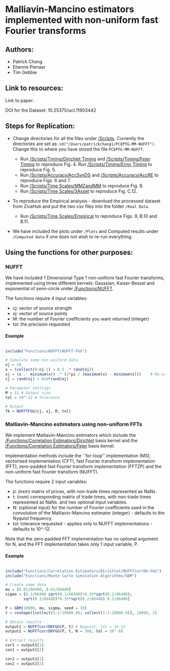 # Malliavin-Mancino estimators implemented with non-uniform fast Fourier transforms

## Authors:
- Patrick Chang
- Etienne Pienaar
- Tim Gebbie

## Link to resources:

Link to paper:

DOI for the Dataset: 10.25375/uct.11903442

## Steps for Replication:
- Change directories for all the files under [/Scripts](https://github.com/CHNPAT005/PCEPTG-MM-NUFFT/tree/master/Scripts). Currently the directories are set as: `cd("/Users/patrickchang1/PCEPTG-MM-NUFFT")`. Change this to where you have stored the file `PCEPTG-MM-NUFFT`. 

	- Run [/Scripts/Timing/Dirichlet Timing](https://github.com/CHNPAT005/PCEPTG-MM-NUFFT/blob/master/Scripts/Timing/Dirichlet\%20Timing) and [/Scripts/Timing/Fejer Timing](https://github.com/CHNPAT005/PCEPTG-MM-NUFFT/blob/master/Scripts/Timing/Fejer\%20Timing) to reproduce Fig. 4.
	 Run [/Scripts/Timing/Error Timing](https://github.com/CHNPAT005/PCEPTG-MM-NUFFT/blob/master/Scripts/Timing/Error\%20Timing) to reproduce Fig. 5.
	 - Run [/Scripts/Accuracy/AccSynDS](https://github.com/CHNPAT005/PCEPTG-MM-NUFFT/blob/master/Scripts/Accuracy/AccSynDS) and [/Scripts/Accuracy/AccRE](https://github.com/CHNPAT005/PCEPTG-MM-NUFFT/blob/master/Scripts/Accuracy/AccRE) to reproduce Figs. 6 and 7.
	 - Run [/Scripts/Time Scales/MMZandMM](https://github.com/CHNPAT005/PCEPTG-MM-NUFFT/blob/master/Scripts/Time\%20Scales/MMZandMM) to reproduce Fig. 8.
	 - Run [/Scripts/Time Scales/3Asset](https://github.com/CHNPAT005/PCEPTG-MM-NUFFT/blob/master/Scripts/Time\%20Scales/3Asset) to reproduce Fig. C.12.
 
 - To reproduce the Empirical analysis - download the processed dataset from ZivaHub and put the two csv files into the folder `/Real Data`.
	 - Run [/Scripts/Time Scales/Empirical](https://github.com/CHNPAT005/PCEPTG-MM-NUFFT/blob/master/Scripts/Time\%20Scales/Empirical) to reproduce Figs. 9, B.10 and B.11.
	 
- We have included the plots under `/Plots` and Computed results under `/Computed Data` if one does not wish to re-run everything.

## Using the functions for other purposes:
### NUFFT

We have included 1 Dimensional Type 1 non-uniform fast Fourier transforms, implemented using three different kernels: Gaussian, Kaiser-Bessel and exponential of semi-circle under [/Functions/NUFFT](https://github.com/CHNPAT005/PCEPTG-MM-NUFFT/tree/master/Functions/NUFFT).

The functions require 4 input variables:
- cj: vector of source strength
- xj: vector of source points
- M: the number of Fourier coefficients you want returned (integer)
- tol: the precision requested

#### Example

```julia

include("Functions/NUFFT/NUFFT-FGG")

# Simulate some non-uniform data
nj = 10
x = (collect(0:nj-1) + 0.5 .* rand(nj))
xj = (x .- minimum(x)) .* (2*pi / (maximum(x) - minimum(x))) 	# Re-scale s.t. xj \in [0, 2\pi]
cj = rand(nj) + 0im*rand(nj)

# Parameter settings
M = 11 # Output size
tol = 10^-12 # Tolerance

# Output 
fk = NUFFTFGG(cj, xj, M, tol)

```

### Malliavin-Mancino estimators using non-uniform FFTs

We implement Malliavin-Mancino estimators which include the [/Functions/Correlation Estimators/Dirichlet](https://github.com/CHNPAT005/PCEPTG-MM-NUFFT/tree/master/Functions/Correlation\%20Estimators/Dirichlet) basis kernel and the [/Functions/Correlation Estimators/Fejer](https://github.com/CHNPAT005/PCEPTG-MM-NUFFT/tree/master/Functions/Correlation\%20Estimators/Fejer) basis kernel. 

Implementation methods include the ``for-loop'' implementation (MS), vectorised implementation (CFT), fast Fourier transform implementation (FFT), zero-padded fast Fourier transform implementation (FFTZP) and the non-uniform fast Fourier transform (NUFFT). 

The functions require 2 input variables:
- p: (nxm) matrix of prices, with non-trade times represented as NaNs.
- t: (nxm) corresponding matrix of trade times, with non-trade times represented as NaNs.
and two optional input variables.
- N: (optional input) for the number of Fourier coefficients used in the convolution of the Malliavin-Mancino estimator (integer) - defaults to the Nyquist frequency.
- tol: tolerance requested - applies only to NUFFT implementations - defaults to 10^-12.

Note that the zero-padded FFT implementation has no optional argument for N, and the FFT implementation takes only 1 input variable, P.

#### Example

```julia

include("Functions/Correlation Estimators/Dirichlet/NUFFTcorrDK-FGG")
include("Functions/Monte Carlo Simulation Algorithms/GBM")

# Create some data
mu = [0.01/86400, 0.01/86400]
sigma = [0.1/86400 sqrt(0.1/86400)*0.35*sqrt(0.2/86400);
        sqrt(0.1/86400)*0.35*sqrt(0.2/86400) 0.2/86400]

P = GBM(10000, mu, sigma, seed = 10)
t = reshape([collect(1:1:10000.0); collect(1:1:10000.0)], 10000, 2)

# Obtain results
output1 = NUFFTcorrDKFGG(P, t) # Nyquist, tol = 1e-12
output2 = NUFFTcorrDKFGG(P, t, N = 500, tol = 10^-8) 

# Extract results
cor1 = output1[1]
cov1 = output1[2]

cor2 = output2[1]
cov2 = output2[2]

```

